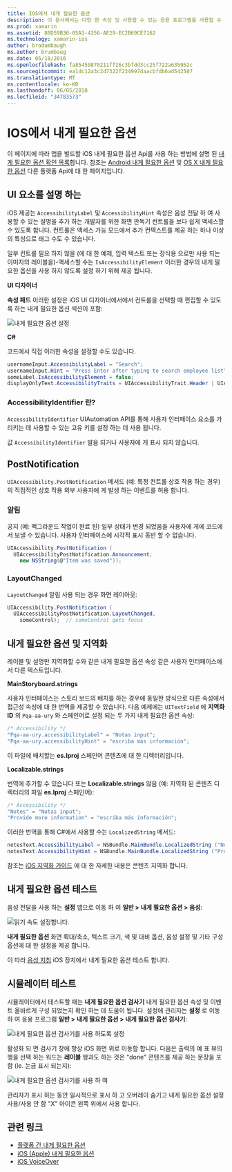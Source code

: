 ```yaml
---
title: IOS에서 내게 필요한 옵션
description: 이 문서에서는 다양 한 속성 및 사용할 수 있는 응용 프로그램을 사용할 수 있도록 많은 사용자가 가능한 기능 iOS의 내게 필요한 옵션을 설명 합니다.
ms.prod: xamarin
ms.assetid: 88D59B36-05A3-4356-AE29-EC2B69CE7162
ms.technology: xamarin-ios
author: bradumbaugh
ms.author: brumbaug
ms.date: 05/18/2016
ms.openlocfilehash: fa85459870211ff26c3bfdd3cc25f722a635952c
ms.sourcegitcommit: ea1dc12a3c2d7322f234997daacbfdb6ad542507
ms.translationtype: MT
ms.contentlocale: ko-KR
ms.lasthandoff: 06/05/2018
ms.locfileid: "34783573"
---
```

# <a name="accessibility-on-ios"></a>IOS에서 내게 필요한 옵션

이 페이지에 따라 앱을 빌드할 iOS 내게 필요한 옵션 Api를 사용 하는 방법에 설명 된 [내게 필요한 옵션 확인 목록](~/cross-platform/app-fundamentals/accessibility.md)합니다.
참조는 [Android 내게 필요한 옵션](~/android/app-fundamentals/accessibility.md) 및 [OS X 내게 필요한 옵션](~/mac/app-fundamentals/accessibility.md) 다른 플랫폼 Api에 대 한 페이지입니다.

## <a name="describing-ui-elements"></a>UI 요소를 설명 하는

iOS 제공는 `AccessibilityLabel` 및 `AccessibilityHint` 속성은 음성 전달 하 여 사용할 수 있는 설명을 추가 하는 개발자를 위한 화면 판독기 컨트롤을 보다 쉽게 액세스할 수 있도록 합니다. 컨트롤은 액세스 가능 모드에서 추가 컨텍스트를 제공 하는 하나 이상의 특성으로 태그 수도 수 있습니다.

일부 컨트롤 필요 하지 않을 (에 대 한 예제, 입력 텍스트 또는 장식용 으로만 사용 되는 이미지의 레이블을)-액세스할 수는 `IsAccessibilityElement` 이러한 경우의 내게 필요한 옵션을 사용 하지 않도록 설정 하기 위해 제공 됩니다.

**UI 디자이너**

**속성 패드** 이러한 설정은 iOS UI 디자이너에서에서 컨트롤을 선택할 때 편집할 수 있도록 하는 내게 필요한 옵션 섹션이 포함:

![](accessibility-images/ios-designer-sml.png "내게 필요한 옵션 설정")

**C#**

코드에서 직접 이러한 속성을 설정할 수도 있습니다.

```csharp
usernameInput.AccessibilityLabel = "Search";
usernameInput.Hint = "Press Enter after typing to search employee list";
someLabel.IsAccessibilityElement = false;
displayOnlyText.AccessibilityTraits = UIAccessibilityTrait.Header | UIAccessibilityTrait.Selected;
```

### <a name="what-is-accessibilityidentifier"></a>AccessibilityIdentifier 란?

`AccessibilityIdentifier` UIAutomation API를 통해 사용자 인터페이스 요소를 가리키는 데 사용할 수 있는 고유 키를 설정 하는 데 사용 됩니다.

값 `AccessibilityIdentifier` 발음 되거나 사용자에 게 표시 되지 않습니다.

<a name="postnotification" />

## <a name="postnotification"></a>PostNotification

`UIAccessibility.PostNotification` 메서드 (예: 특정 컨트롤 상호 작용 하는 경우)의 직접적인 상호 작용 외부 사용자에 게 발생 하는 이벤트를 허용 합니다.

### <a name="announcement"></a>알림

공지 (예: 백그라운드 작업이 완료 된) 일부 상태가 변경 되었음을 사용자에 게에 코드에서 보낼 수 있습니다. 사용자 인터페이스에 시각적 표시 동반 할 수 없습니다.

```csharp
UIAccessibility.PostNotification (
  UIAccessibilityPostNotification.Announcement,
    new NSString(@"Item was saved"));
```

### <a name="layoutchanged"></a>LayoutChanged

`LayoutChanged` 알림 사용 되는 경우 화면 레이아웃:

```csharp
UIAccessibility.PostNotification (
  UIAccessibilityPostNotification.LayoutChanged,
    someControl);  // someControl gets focus
```


## <a name="accessibility-and-localization"></a>내게 필요한 옵션 및 지역화

레이블 및 설명만 지역화할 수와 같은 내게 필요한 옵션 속성 같은 사용자 인터페이스에서 다른 텍스트입니다.

**MainStoryboard.strings**

사용자 인터페이스는 스토리 보드의 배치를 하는 경우에 동일한 방식으로 다른 속성에서 접근성 속성에 대 한 번역을 제공할 수 있습니다. 다음 예제에는 `UITextField` 에 **지역화 ID** 의 `Pqa-aa-ury` 와 스페인어로 설정 되는 두 가지 내게 필요한 옵션 속성:

```csharp
/* Accessibility */
"Pqa-aa-ury.accessibilityLabel" = "Notas input";
"Pqa-aa-ury.accessibilityHint" = "escriba más información";
```

이 파일에 배치할는 **es.lproj** 스페인어 콘텐츠에 대 한 디렉터리입니다.

**Localizable.strings**

번역에 추가할 수 있습니다 또는 **Localizable.strings** 않음 (예: 지역화 된 콘텐츠 디렉터리의 파일 **es.lproj** 스페인어):

```csharp
/* Accessibility */
"Notes" = "Notas input";
"Provide more information" = "escriba más información";
```

이러한 번역을 통해 C#에서 사용할 수는 `LocalizedString` 메서드:

```csharp
notesText.AccessibilityLabel = NSBundle.MainBundle.LocalizedString ("Notes", "");
notesText.AccessibilityHint = NSBundle.MainBundle.LocalizedString ("Provide more information", "");
```

참조는 [iOS 지역화 가이드](~/ios/app-fundamentals/localization/index.md) 에 대 한 자세한 내용은 콘텐츠 지역화 합니다.

<a name="testing" />

## <a name="testing-accessibility"></a>내게 필요한 옵션 테스트

음성 전달을 사용 하는 **설정** 앱으로 이동 하 여 **일반 > 내게 필요한 옵션 > 음성**:

![](accessibility-images/settings-sml.png "읽기 속도 설정합니다.")

**내게 필요한 옵션** 화면 확대/축소, 텍스트 크기, 색 및 대비 옵션, 음성 설정 및 기타 구성 옵션에 대 한 설정을 제공 합니다.

이 따라 [음성 지침](https://developer.apple.com/library/ios/technotes/TestingAccessibilityOfiOSApps/TestAccessibilityonYourDevicewithVoiceOver/TestAccessibilityonYourDevicewithVoiceOver.html) iOS 장치에서 내게 필요한 옵션 테스트 합니다.


## <a name="simulator-testing"></a>시뮬레이터 테스트

시뮬레이터에서 테스트할 때는 **내게 필요한 옵션 검사기** 내게 필요한 옵션 속성 및 이벤트 올바르게 구성 되었는지 확인 하는 데 도움이 됩니다. 설정에 관리자는 **설정** 로 이동 하 여 응용 프로그램 **일반 > 내게 필요한 옵션 > 내게 필요한 옵션 검사기**:

![](accessibility-images/settings-inspector-sml.png "내게 필요한 옵션 검사기를 사용 하도록 설정")

활성화 되 면 검사기 창에 항상 iOS 화면 위로 이동할 합니다.
다음은 출력의 예 표 뷰의 행을 선택 하는 워드는 **레이블** 행과도 하는 것은 "done" 콘텐츠를 제공 하는 문장을 포함 (ie. 눈금 표시 되는지):

![](accessibility-images/tableview-a11y-sml.png "내게 필요한 옵션 검사기를 사용 하 여")

관리자가 표시 하는 동안 일시적으로 표시 하 고 오버레이 숨기고 내게 필요한 옵션 설정 사용/사용 안 함 "X" 아이콘 왼쪽 위에서 사용 합니다.



## <a name="related-links"></a>관련 링크

- [플랫폼 간 내게 필요한 옵션](~/cross-platform/app-fundamentals/accessibility.md)
- [iOS (Apple) 내게 필요한 옵션](https://developer.apple.com/library/ios/documentation/UserExperience/Conceptual/iPhoneAccessibility/Accessibility_on_iPhone/Accessibility_on_iPhone.html)
- [iOS VoiceOver](http://www.apple.com/accessibility/ios/voiceover/)
